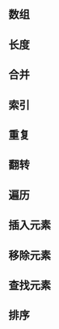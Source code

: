## 数组



## 长度



## 合并



## 索引



## 重复



## 翻转



## 遍历



## 插入元素



## 移除元素



## 查找元素



## 排序

